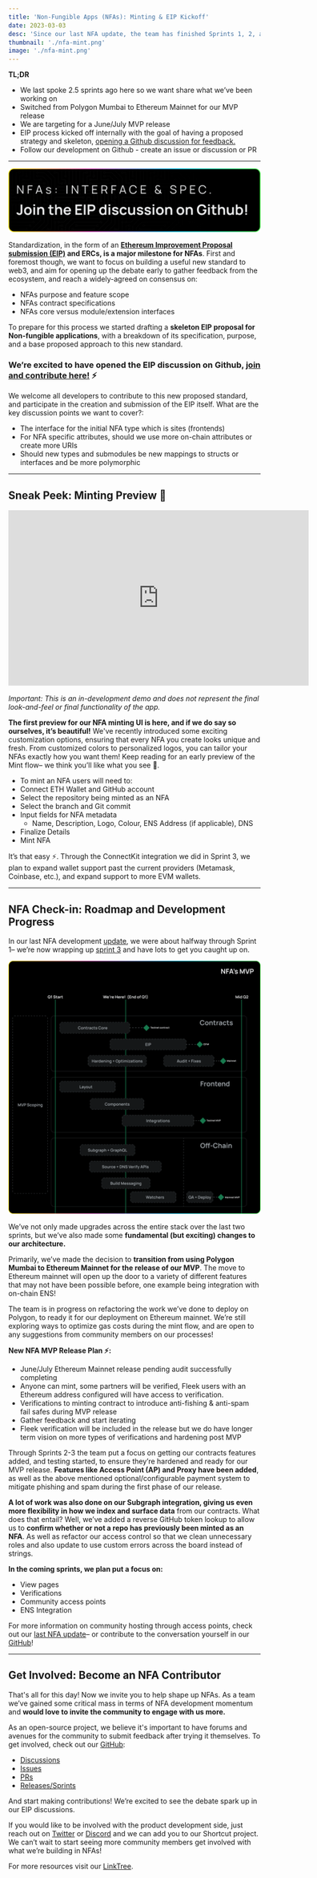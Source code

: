 ```yaml
---
title: 'Non-Fungible Apps (NFAs): Minting & EIP Kickoff'
date: 2023-03-03
desc: 'Since our last NFA update, the team has finished Sprints 1, 2, and 3, is laying the foundation for our EIP proposal, and sharing the first demo of our minting flow experience for NFAs.'
thumbnail: './nfa-mint.png'
image: './nfa-mint.png'
---
```


**TL;DR**

- We last spoke 2.5 sprints ago here so we want share what we’ve been working on
- Switched from Polygon Mumbai to Ethereum Mainnet for our MVP release
- We are targeting for a June/July MVP release
- EIP process kicked off internally with the goal of having a proposed strategy and skeleton, [opening a Github discussion for feedback.](https://github.com/fleekxyz/non-fungible-apps/discussions/158)
- Follow our development on Github - create an issue or discussion or PR

---

![](./nfa-eip-github.png)

Standardization, in the form of an **[Ethereum Improvement Proposal submission (EIP)](https://eips.ethereum.org/) and ERCs, is a major milestone for NFAs**. First and foremost though, we want to focus on building a useful new standard to web3, and aim for opening up the debate early to gather feedback from the ecosystem, and reach a widely-agreed on consensus on:

- NFAs purpose and feature scope
- NFAs contract specifications
- NFAs core versus module/extension interfaces

To prepare for this process we started drafting a **skeleton EIP proposal for Non-fungible applications**, with a breakdown of its specification, purpose, and a base proposed approach to this new standard.

### **We’re excited to have opened the EIP discussion on Github, [join and contribute here!](https://github.com/fleekxyz/non-fungible-apps/discussions/158)** ⚡

We welcome all developers to contribute to this new proposed standard, and participate in the creation and submission of the EIP itself. What are the key discussion points we want to cover?:

- The interface for the initial NFA type which is sites (frontends)
- For NFA specific attributes, should we use more on-chain attributes or create more URIs
- Should new types and submodules be new mappings to structs or interfaces and be more polymorphic

---

## Sneak Peek: Minting Preview 👀

<iframe width="600" height="350" src="https://www.youtube.com/embed/x7DqD27Xl7s?controls=0" title="YouTube video player" frameborder="0" allow="accelerometer; autoplay; clipboard-write; encrypted-media; gyroscope; picture-in-picture; web-share" allowfullscreen></iframe>

_Important: This is an in-development demo and does not represent the final look-and-feel or final functionality of the app._

**The first preview for our NFA minting UI is here, and if we do say so ourselves, it’s beautiful!** We've recently introduced some exciting customization options, ensuring that every NFA you create looks unique and fresh. From customized colors to personalized logos, you can tailor your NFAs exactly how you want them! Keep reading for an early preview of the Mint flow– we think you’ll like what you see 👀.

- To mint an NFA users will need to:
- Connect ETH Wallet and GitHub account
- Select the repository being minted as an NFA
- Select the branch and Git commit
- Input fields for NFA metadata
  - Name, Description, Logo, Colour, ENS Address (if applicable), DNS
- Finalize Details
- Mint NFA

It’s that easy ⚡. Through the ConnectKit integration we did in Sprint 3, we plan to expand wallet support past the current providers (Metamask, Coinbase, etc.), and expand support to more EVM wallets.

---

## NFA Check-in: Roadmap and Development Progress

In our last NFA development [update](https://fleek.xyz/blog/uncategorized/nfa-community-hosting/), we were about halfway through Sprint 1– we’re now wrapping up [sprint 3](https://github.com/fleekxyz/non-fungible-apps/releases/tag/v0.0.3) and have lots to get you caught up on.

![](./roadmap-march.png)

We’ve not only made upgrades across the entire stack over the last two sprints, but we’ve also made some **fundamental (but exciting) changes to our architecture.**

Primarily, we’ve made the decision to **transition from using Polygon Mumbai to Ethereum Mainnet for the release of our MVP**. The move to Ethereum mainnet will open up the door to a variety of different features that may not have been possible before, one example being integration with on-chain ENS!

The team is in progress on refactoring the work we’ve done to deploy on Polygon, to ready it for our deployment on Ethereum mainnet. We’re still exploring ways to optimize gas costs during the mint flow, and are open to any suggestions from community members on our processes!

**New NFA MVP Release Plan ⚡:**

- June/July Ethereum Mainnet release pending audit successfully completing
- Anyone can mint, some partners will be verified, Fleek users with an Ethereum address configured will have access to verification.
- Verifications to minting contract to introduce anti-fishing & anti-spam fail safes during MVP release
- Gather feedback and start iterating
- Fleek verification will be included in the release but we do have longer term vision on more types of verifications and hardening post MVP

Through Sprints 2-3 the team put a focus on getting our contracts features added, and testing started, to ensure they’re hardened and ready for our MVP release. **Features like Access Point (AP) and Proxy have been added**, as well as the above mentioned optional/configurable payment system to mitigate phishing and spam during the first phase of our release.

**A lot of work was also done on our Subgraph integration, giving us even more flexibility in how we index and surface data** from our contracts. What does that entail? Well, we’ve added a reverse GitHub token lookup to allow us to **confirm whether or not a repo has previously been minted as an NFA**. As well as refactor our access control so that we clean unnecessary roles and also update to use custom errors across the board instead of strings.

**In the coming sprints, we plan put a focus on:**

- View pages
- Verifications
- Community access points
- ENS Integration

For more information on community hosting through access points, check out our [last NFA update](https://fleek.xyz/blog/uncategorized/nfa-community-hosting/)– or contribute to the conversation yourself in our [GitHub](https://github.com/fleekxyz/non-fungible-apps)!

---

## Get Involved: Become an NFA Contributor

That's all for this day! Now we invite you to help shape up NFAs. As a team we’ve gained some critical mass in terms of NFA development momentum and **would love to invite the community to engage with us more.**

As an open-source project, we believe it's important to have forums and avenues for the community to submit feedback after trying it themselves. To get involved, check out our [GitHub](https://github.com/fleekxyz/non-fungible-apps):

- [Discussions](https://github.com/fleekxyz/non-fungible-apps/discussions)
- [Issues](https://github.com/fleekxyz/non-fungible-apps/issues)
- [PRs](https://github.com/fleekxyz/non-fungible-apps/pulls)
- [Releases/Sprints](https://github.com/fleekxyz/non-fungible-apps/releases/)

And start making contributions! We’re excited to see the debate spark up in our EIP discussions.

If you would like to be involved with the product development side, just reach out on [Twitter](https://twitter.com/fleek) or [Discord](https://discord.gg/fleek) and we can add you to our Shortcut project. We can’t wait to start seeing more community members get involved with what we’re building in NFAs!

For more resources visit our [LinkTree](https://linktr.ee/fleek).
